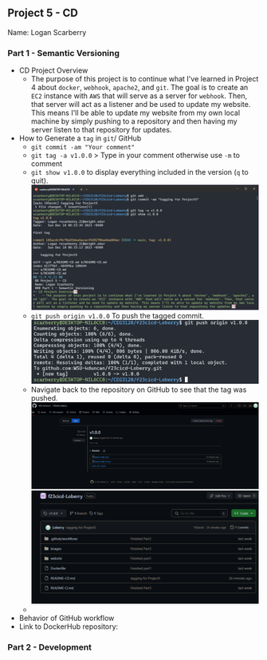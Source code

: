 ## Project 5 - CD
Name: Logan Scarberry
### Part 1 - Semantic Versioning 
- CD Project Overview
    - The purpose of this project is to continue what I've learned in Project 4 about `docker`, `webhook`, `apache2`, and `git`. The goal is to create an `EC2` instance with `AWS` that will serve as a server for `webhook`. Then, that server will act as a listener and be used to update my website. This means I'll be able to update my website from my own local machine by simply pushing to a repository and then having my server listen to that repository for updates.
- How to Generate a `tag` in `git`/ GitHub
    - `git commit -am "Your comment"`
    - `git tag -a v1.0.0` > Type in your comment otherwise use `-m` to comment
    - `git show v1.0.0` to display everything included in the version (`q` to quit). <br>
    ![git tag](images/2_1.PNG) <br>
    - `git push origin v1.0.0` To push the tagged commit. <br>
    ![git push](images/2_2.PNG)
    - Navigate back to the repository on GitHub to see that the tag was pushed. <br>
    ![git push example](images/2_3.PNG) <br>
    ![git push 2nd example](images/2_4.PNG)
    - 
- Behavior of GitHub workflow
- Link to DockerHub repository:

### Part 2 - Development